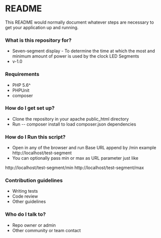 # README #

This README would normally document whatever steps are necessary to get your application up and running.

### What is this repository for? ###

* Seven-segment display - To determine the time at which the most and minimum amount of power is used by the clock LED Segments
* v-1.0


### Requirements ####
* PHP 5.6^
* PHPUnit 
* composer

### How do I get set up? ###

* Clone the repository in your apache public_html directory 
* Run -- composer install     to load composer.json dependencies 

### How do I Run this script? ###
* Open in any of the browser and run Base URL append by  /min  example http://localhost/test-segment
* You can optionally pass min or max as URL parameter just like 

http://localhost/test-segment/min
http://localhost/test-segment/max

### Contribution guidelines ###

* Writing tests
* Code review
* Other guidelines

### Who do I talk to? ###

* Repo owner or admin
* Other community or team contact
